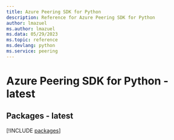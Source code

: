 ```yaml
---
title: Azure Peering SDK for Python
description: Reference for Azure Peering SDK for Python
author: lmazuel
ms.author: lmazuel
ms.data: 05/29/2023
ms.topic: reference
ms.devlang: python
ms.service: peering
---
```

# Azure Peering SDK for Python - latest
## Packages - latest
[!INCLUDE [packages](peering-index.md)]